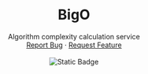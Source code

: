 <a name="readme-top"></a>
<!-- PROJECT LOGO -->
<br />
<div align="center">
<h1 align="center">BigO</h1>
    <p align="center">
        Algorithm complexity calculation service
        <br />
        <a href="https://github.com/rvinnie/bigO/issues">Report Bug</a>
        ·
        <a href="https://github.com/rvinnie/bigO/issues">Request Feature</a>
        <br />
        <br />
        <img alt="Static Badge" src="https://img.shields.io/badge/Go-v1.20-EEEEEE?logo=go&logoColor=white&labelColor=00ADD8">
    </p>
</div>